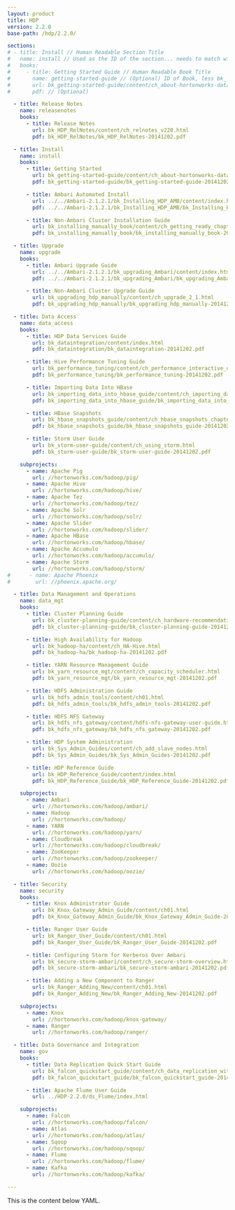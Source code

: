 ```yaml
---
layout: product
title: HDP
version: 2.2.0
base-path: /hdp/2.2.0/

sections:
# - title: Install // Human Readable Section Title
#   name: install // Used as the ID of the section... needs to match with CSS
#   books:
#     - title: Getting Started Guide // Human Readable Book Title
#       name: getting-started-guide // (Optional) ID of Book, less bk_
#       url: bk_getting-started-guide/content/ch_about-hortonworks-data-platform.html // URL of Book Content... relates to auto-generated book contents
#       pdf: // (Optional)

  - title: Release Notes
    name: releasenotes
    books:
      - title: Release Notes
        url: bk_HDP_RelNotes/content/ch_relnotes_v220.html
        pdf: bk_HDP_RelNotes/bk_HDP_RelNotes-20141202.pdf

  - title: Install
    name: install
    books:
      - title: Getting Started
        url: bk_getting-started-guide/content/ch_about-hortonworks-data-platform.html
        pdf: bk_getting-started-guide/bk_getting-started-guide-20141202.pdf

      - title: Ambari Automated Install
        url: ../../Ambari-2.1.2.1/bk_Installing_HDP_AMB/content/index.html
        pdf: ../../Ambari-2.1.2.1/bk_Installing_HDP_AMB/bk_Installing_HDP_AMB-20151109.pdf

      - title: Non-Ambari Cluster Installation Guide
        url: bk_installing_manually_book/content/ch_getting_ready_chapter.html
        pdf: bk_installing_manually_book/bk_installing_manually_book-20141202.pdf

  - title: Upgrade
    name: upgrade
    books:
      - title: Ambari Upgrade Guide
        url: ../../Ambari-2.1.2.1/bk_upgrading_Ambari/content/index.html
        pdf: ../../Ambari-2.1.2.1/bk_upgrading_Ambari/bk_upgrading_Ambari-20151109.pdf

      - title: Non-Ambari Cluster Upgrade Guide
        url: bk_upgrading_hdp_manually/content/ch_upgrade_2_1.html
        pdf: bk_upgrading_hdp_manually/bk_upgrading_hdp_manually-20141202.pdf

  - title: Data Access
    name: data_access
    books:
      - title: HDP Data Services Guide
        url: bk_dataintegration/content/index.html
        pdf: bk_dataintegration/bk_dataintegration-20141202.pdf

      - title: Hive Performance Tuning Guide
        url: bk_performance_tuning/content/ch_performance_interactive_queue_chapter.html
        pdf: bk_performance_tuning/bk_performance_tuning-20141202.pdf

      - title: Importing Data Into HBase
        url: bk_importing_data_into_hbase_guide/content/ch_importing_data_into_hbase_chapter.html
        pdf: bk_importing_data_into_hbase_guide/bk_importing_data_into_hbase_guide-20141202.pdf

      - title: HBase Snapshots
        url: bk_hbase_snapshots_guide/content/ch_hbase_snapshots_chapter.html
        pdf: bk_hbase_snapshots_guide/bk_hbase_snapshots_guide-20141202.pdf

      - title: Storm User Guide
        url: bk_storm-user-guide/content/ch_using_storm.html
        pdf: bk_storm-user-guide/bk_storm-user-guide-20141202.pdf

    subprojects:
      - name: Apache Pig
        url: //hortonworks.com/hadoop/pig/
      - name: Apache Hive
        url: //hortonworks.com/hadoop/hive/
      - name: Apache Tez
        url: //hortonworks.com/hadoop/tez/
      - name: Apache Solr
        url: //hortonworks.com/hadoop/solr/
      - name: Apache Slider
        url: //hortonworks.com/hadoop/slider/
      - name: Apache HBase
        url: //hortonworks.com/hadoop/hbase/
      - name: Apache Accumulo
        url: //hortonworks.com/hadoop/accumulo/
      - name: Apache Storm
        url: //hortonworks.com/hadoop/storm/
#      - name: Apache Phoenix
#        url: //phoenix.apache.org/

  - title: Data Management and Operations
    name: data_mgt
    books:
      - title: Cluster Planning Guide
        url: bk_cluster-planning-guide/content/ch_hardware-recommendations_chapter.html
        pdf: bk_cluster-planning-guide/bk_cluster-planning-guide-20141202.pdf

      - title: High Availability for Hadoop
        url: bk_hadoop-ha/content/ch_HA-Hive.html
        pdf: bk_hadoop-ha/bk_hadoop-ha-20141202.pdf

      - title: YARN Resource Management Guide
        url: bk_yarn_resource_mgt/content/ch_capacity_scheduler.html
        pdf: bk_yarn_resource_mgt/bk_yarn_resource_mgt-20141202.pdf

      - title: HDFS Administration Guide
        url: bk_hdfs_admin_tools/content/ch01.html
        pdf: bk_hdfs_admin_tools/bk_hdfs_admin_tools-20141202.pdf

      - title: HDFS NFS Gateway
        url: bk_hdfs_nfs_gateway/content/hdfs-nfs-gateway-user-guide.html
        pdf: bk_hdfs_nfs_gateway/bk_hdfs_nfs_gateway-20141202.pdf

      - title: HDP System Administration
        url: bk_Sys_Admin_Guides/content/ch_add_slave_nodes.html
        pdf: bk_Sys_Admin_Guides/bk_Sys_Admin_Guides-20141202.pdf

      - title: HDP Reference Guide
        url: bk_HDP_Reference_Guide/content/index.html
        pdf: bk_HDP_Reference_Guide/bk_HDP_Reference_Guide-20141202.pdf

    subprojects:
      - name: Ambari
        url: //hortonworks.com/hadoop/ambari/
      - name: Hadoop
        url: //hortonworks.com/hadoop/
      - name: YARN
        url: //hortonworks.com/hadoop/yarn/
      - name: Cloudbreak
        url: //hortonworks.com/hadoop/cloudbreak/
      - name: ZooKeeper
        url: //hortonworks.com/hadoop/zookeeper/
      - name: Oozie
        url: //hortonworks.com/hadoop/oozie/

  - title: Security
    name: security
    books:
      - title: Knox Administrator Guide
        url: bk_Knox_Gateway_Admin_Guide/content/ch01.html
        pdf: bk_Knox_Gateway_Admin_Guide/bk_Knox_Gateway_Admin_Guide-20141202.pdf

      - title: Ranger User Guide
        url: bk_Ranger_User_Guide/content/ch01.html
        pdf: bk_Ranger_User_Guide/bk_Ranger_User_Guide-20141202.pdf

      - title: Configuring Storm for Kerberos Over Ambari
        url: bk_secure-storm-ambari/content/ch_secure-storm-overview.html
        pdf: bk_secure-storm-ambari/bk_secure-storm-ambari-20141202.pdf

      - title: Adding a New Component to Ranger
        url: bk_Ranger_Adding_New/content/ch01.html
        pdf: bk_Ranger_Adding_New/bk_Ranger_Adding_New-20141202.pdf

    subprojects:
      - name: Knox
        url: //hortonworks.com/hadoop/knox-gateway/
      - name: Ranger
        url: //hortonworks.com/hadoop/ranger/

  - title: Data Governance and Integration
    name: gov
    books:
      - title: Data Replication Quick Start Guide
        url: bk_falcon_quickstart_guide/content/ch_data_replication_with_falcon_chapter.html
        pdf: bk_falcon_quickstart_guide/bk_falcon_quickstart_guide-20141202.pdf

      - title: Apache Flume User Guide
        url: ../HDP-2.2.0/ds_Flume/index.html

    subprojects:
      - name: Falcon
        url: //hortonworks.com/hadoop/falcon/
      - name: Atlas
        url: //hortonworks.com/hadoop/atlas/
      - name: Sqoop
        url: //hortonworks.com/hadoop/sqoop/
      - name: Flume
        url: //hortonworks.com/hadoop/flume/
      - name: Kafka
        url: //hortonworks.com/hadoop/kafka/

---
```


This is the content below YAML.
